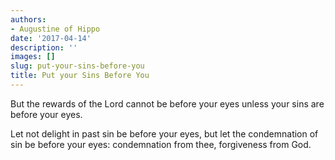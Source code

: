 ```yaml
---
authors:
- Augustine of Hippo
date: '2017-04-14'
description: ''
images: []
slug: put-your-sins-before-you
title: Put your Sins Before You
---
```


But the rewards of the Lord cannot be before your eyes unless your sins are before your eyes.

Let not delight in past sin be before your eyes, but let the condemnation of sin be before your eyes: condemnation from thee, forgiveness from God.